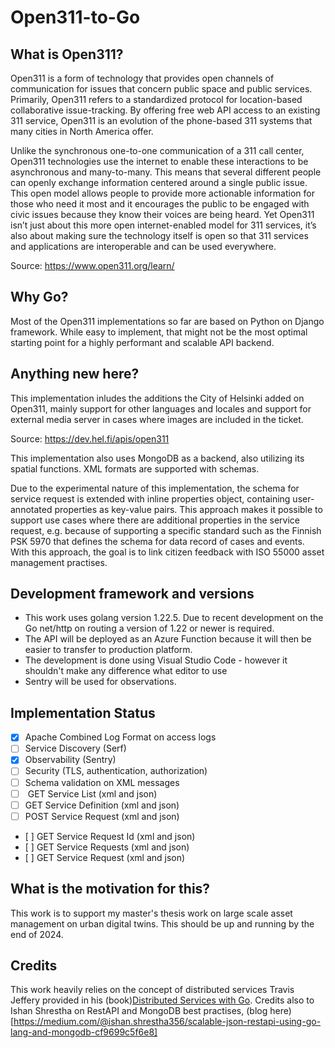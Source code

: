 # Open311-to-Go


## What is Open311?

Open311 is a form of technology that provides open channels of communication for issues that concern public space and public services. Primarily, Open311 refers to a standardized protocol for location-based collaborative issue-tracking. By offering free web API access to an existing 311 service, Open311 is an evolution of the phone-based 311 systems that many cities in North America offer.

Unlike the synchronous one-to-one communication of a 311 call center, Open311 technologies use the internet to enable these interactions to be asynchronous and many-to-many. This means that several different people can openly exchange information centered around a single public issue. This open model allows people to provide more actionable information for those who need it most and it encourages the public to be engaged with civic issues because they know their voices are being heard. Yet Open311 isn’t just about this more open internet-enabled model for 311 services, it’s also about making sure the technology itself is open so that 311 services and applications are interoperable and can be used everywhere.

Source: https://www.open311.org/learn/

## Why Go?

Most of the Open311 implementations so far are based on Python on Django framework. While easy to implement, that might not be the most optimal starting point for a highly performant and scalable API backend.

## Anything new here?

This implementation inludes the additions the City of Helsinki added on Open311, mainly support for other languages and locales and support for external media server in cases where images are included in the ticket.

Source: https://dev.hel.fi/apis/open311 

This implementation also uses MongoDB as a backend, also utilizing its spatial functions. XML formats are supported with schemas.

Due to the experimental nature of this implementation, the schema for service request is extended with inline properties object, containing user-annotated properties as key-value pairs. This approach makes it possible to support use cases where there are additional properties in the service request, e.g. because of supporting a specific standard such as the Finnish PSK 5970 that defines the schema for data record of cases and events. With this approach, the goal is to link citizen feedback with ISO 55000 asset management practises.

## Development framework and versions

* This work uses golang version 1.22.5. Due to recent development on the Go net/http on routing a version of 1.22 or newer is required.
* The API will be deployed as an Azure Function because it will then be easier to transfer to production platform.
* The development is done using Visual Studio Code - however it shouldn't make any difference what editor to use
* Sentry will be used for observations.

## Implementation Status

* [x]  Apache Combined Log Format on access logs
* [ ]  Service Discovery (Serf)
* [x]  Observability (Sentry)
* [ ]  Security (TLS, authentication, authorization)
* [ ]  Schema validation on XML messages
* [ ]  GET Service List (xml and json)
* [ ]  GET Service Definition (xml and json)
* [ ]  POST Service Request (xml and json)
* [ ]  GET Service Request Id (xml and json)
* [ ]  GET Service Requests (xml and json)
* [ ]  GET Service Request (xml and json)

## What is the motivation for this?

This work is to support my master's thesis work on large scale asset management on urban digital twins. This should be up and running by the end of 2024.

## Credits

This work heavily relies on the concept of distributed services Travis Jeffery provided in his (book)[Distributed Services with Go](https://a.co/d/g5mhjd8).
Credits also to Ishan Shrestha on RestAPI and MongoDB best practises, (blog here)[https://medium.com/@ishan.shrestha356/scalable-json-restapi-using-go-lang-and-mongodb-cf9699c5f6e8]
